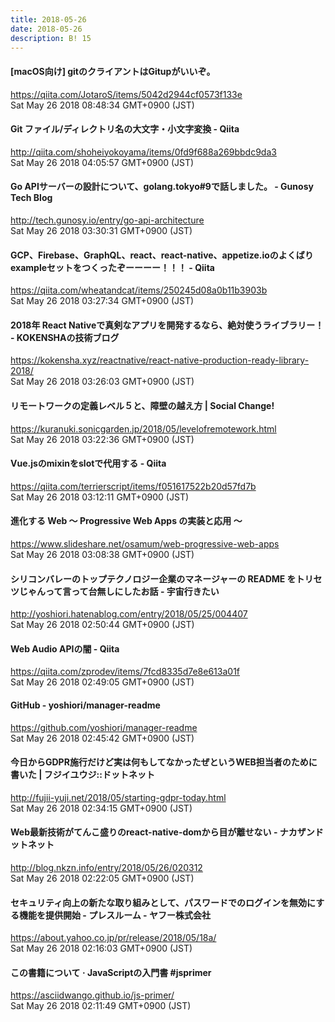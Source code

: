 ```yaml
---
title: 2018-05-26
date: 2018-05-26
description: B! 15
---
```


#### [macOS向け] gitのクライアントはGitupがいいぞ。
https://qiita.com/JotaroS/items/5042d2944cf0573f133e<br>
Sat May 26 2018 08:48:34 GMT+0900 (JST)<br>


#### Git ファイル/ディレクトリ名の大文字・小文字変換 - Qiita
http://qiita.com/shoheiyokoyama/items/0fd9f688a269bbdc9da3<br>
Sat May 26 2018 04:05:57 GMT+0900 (JST)<br>


#### Go APIサーバーの設計について、golang.tokyo#9で話しました。 - Gunosy Tech Blog
http://tech.gunosy.io/entry/go-api-architecture<br>
Sat May 26 2018 03:30:31 GMT+0900 (JST)<br>


#### GCP、Firebase、GraphQL、react、react-native、appetize.ioのよくばりexampleセットをつくったぞーーーー！！！ - Qiita
https://qiita.com/wheatandcat/items/250245d08a0b11b3903b<br>
Sat May 26 2018 03:27:34 GMT+0900 (JST)<br>


#### 2018年 React Nativeで真剣なアプリを開発するなら、絶対使うライブラリー！ - KOKENSHAの技術ブログ
https://kokensha.xyz/reactnative/react-native-production-ready-library-2018/<br>
Sat May 26 2018 03:26:03 GMT+0900 (JST)<br>


#### リモートワークの定義レベル５と、障壁の越え方 | Social Change!
https://kuranuki.sonicgarden.jp/2018/05/levelofremotework.html<br>
Sat May 26 2018 03:22:36 GMT+0900 (JST)<br>


#### Vue.jsのmixinをslotで代用する - Qiita
https://qiita.com/terrierscript/items/f051617522b20d57fd7b<br>
Sat May 26 2018 03:12:11 GMT+0900 (JST)<br>


#### 進化する Web ～ Progressive Web Apps の実装と応用 ～
https://www.slideshare.net/osamum/web-progressive-web-apps<br>
Sat May 26 2018 03:08:38 GMT+0900 (JST)<br>


#### シリコンバレーのトップテクノロジー企業のマネージャーの README をトリセツじゃんって言って台無しにしたお話 - 宇宙行きたい
http://yoshiori.hatenablog.com/entry/2018/05/25/004407<br>
Sat May 26 2018 02:50:44 GMT+0900 (JST)<br>


#### Web Audio APIの闇 - Qiita
https://qiita.com/zprodev/items/7fcd8335d7e8e613a01f<br>
Sat May 26 2018 02:49:05 GMT+0900 (JST)<br>


#### GitHub - yoshiori/manager-readme
https://github.com/yoshiori/manager-readme<br>
Sat May 26 2018 02:45:42 GMT+0900 (JST)<br>


#### 今日からGDPR施行だけど実は何もしてなかったぜというWEB担当者のために書いた | フジイユウジ::ドットネット
http://fujii-yuji.net/2018/05/starting-gdpr-today.html<br>
Sat May 26 2018 02:34:15 GMT+0900 (JST)<br>


#### Web最新技術がてんこ盛りのreact-native-domから目が離せない - ナカザンドットネット
http://blog.nkzn.info/entry/2018/05/26/020312<br>
Sat May 26 2018 02:22:05 GMT+0900 (JST)<br>


#### セキュリティ向上の新たな取り組みとして、パスワードでのログインを無効にする機能を提供開始 - プレスルーム - ヤフー株式会社
https://about.yahoo.co.jp/pr/release/2018/05/18a/<br>
Sat May 26 2018 02:16:03 GMT+0900 (JST)<br>


#### この書籍について · JavaScriptの入門書 #jsprimer
https://asciidwango.github.io/js-primer/<br>
Sat May 26 2018 02:11:49 GMT+0900 (JST)<br>


